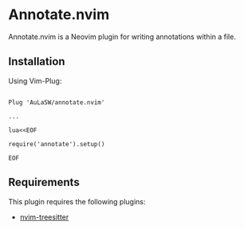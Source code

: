 # Annotate.nvim

Annotate.nvim is a Neovim plugin for writing annotations within a
file.

## Installation

Using Vim-Plug:

```vim

Plug 'AuLaSW/annotate.nvim'

...

lua<<EOF

require('annotate').setup()

EOF

```

## Requirements

This plugin requires the following plugins:

- [nvim-treesitter](https://github.com/nvim-treesitter/nvim-treesitter)


